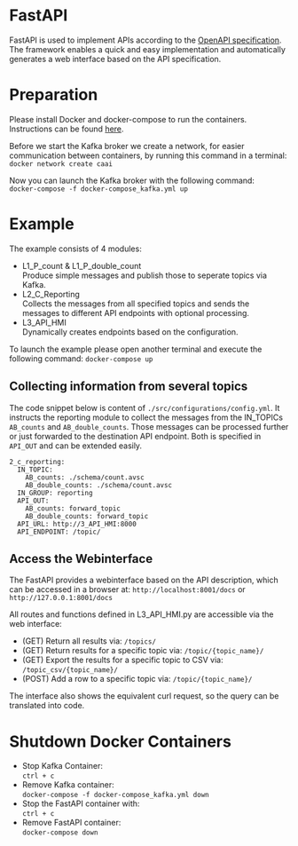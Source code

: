 # FastAPI
FastAPI is used to implement APIs according to the [OpenAPI specification](http://spec.openapis.org/oas/v3.0.3).
The framework enables a quick and easy implementation and automatically generates a web interface based on the API specification.

# Preparation
Please install Docker and docker-compose to run the containers.
Instructions can be found [here](https://github.com/janstrohschein/KOARCH/tree/master/Big_Data_Platform/Docker).

Before we start the Kafka broker we create a network, for easier communication between containers, by running this command in a terminal:\
`docker network create caai`

Now you can launch the Kafka broker with the following command:\
`docker-compose -f docker-compose_kafka.yml up`

# Example
The example consists of 4 modules:
- L1_P_count & L1_P_double_count\
  Produce simple messages and publish those to seperate topics via Kafka.
- L2_C_Reporting\
  Collects the messages from all specified topics and sends the messages to different API endpoints with optional processing.
- L3_API_HMI\
  Dynamically creates endpoints based on the configuration.  

To launch the example please open another terminal and execute the following command:
`docker-compose up`

## Collecting information from several topics

The code snippet below is content of `./src/configurations/config.yml`.
It instructs the reporting module to collect the messages from the IN_TOPICs `AB_counts` and `AB_double_counts`. 
Those messages can be processed further or just forwarded to the destination API endpoint. Both is specified in `API_OUT` and can be extended easily.
```
2_c_reporting:
  IN_TOPIC:
    AB_counts: ./schema/count.avsc
    AB_double_counts: ./schema/count.avsc
  IN_GROUP: reporting
  API_OUT:
    AB_counts: forward_topic 
    AB_double_counts: forward_topic
  API_URL: http://3_API_HMI:8000
  API_ENDPOINT: /topic/
```
## Access the Webinterface
The FastAPI provides a webinterface based on the API description, which can be accessed in a browser at:
`http://localhost:8001/docs` or 
`http://127.0.0.1:8001/docs`

All routes and functions defined in L3_API_HMI.py are accessible via the web interface:
- (GET) Return all results via: `/topics/`
- (GET) Return results for a specific topic via: `/topic/{topic_name}/`
- (GET) Export the results for a specific topic to CSV via: `/topic_csv/{topic_name}/`
- (POST) Add a row to a specific topic via: `/topic/{topic_name}/`

The interface also shows the equivalent curl request, so the query can be translated into code.


# Shutdown Docker Containers
- Stop Kafka Container:\
  `ctrl + c`
- Remove Kafka container:\
  `docker-compose -f docker-compose_kafka.yml down`
- Stop the FastAPI container with:\
  `ctrl + c`
- Remove FastAPI container:\
  `docker-compose down`
